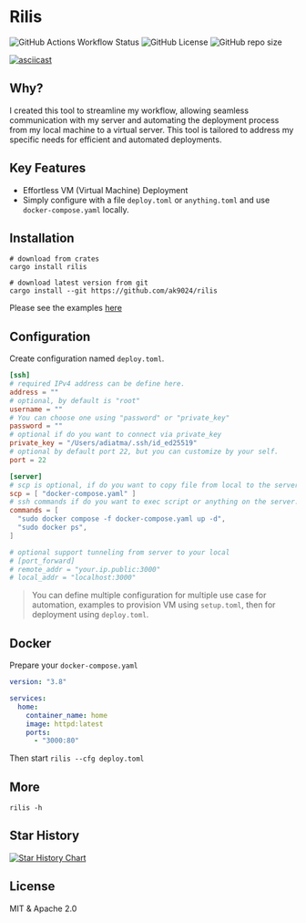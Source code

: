 # Rilis

![GitHub Actions Workflow Status](https://img.shields.io/github/actions/workflow/status/ak9024/rilis/ci.yml?style=for-the-badge) ![GitHub License](https://img.shields.io/github/license/ak9024/rilis?style=for-the-badge) ![GitHub repo size](https://img.shields.io/github/repo-size/ak9024/rilis?style=for-the-badge)

[![asciicast](https://asciinema.org/a/680727.svg)](https://asciinema.org/a/680727)

## Why?

I created this tool to streamline my workflow, allowing seamless communication with my server and automating the deployment process from my local machine to a virtual server. This tool is tailored to address my specific needs for efficient and automated deployments.

## Key Features

- Effortless VM (Virtual Machine) Deployment
- Simply configure with a file `deploy.toml` or `anything.toml` and use `docker-compose.yaml` locally.


## Installation

```shell
# download from crates
cargo install rilis

# download latest version from git
cargo install --git https://github.com/ak9024/rilis
```

Please see the examples [here](https://github.com/ak9024/examples-rilis)

## Configuration

Create configuration named `deploy.toml`.

```toml
[ssh]
# required IPv4 address can be define here.
address = ""
# optional, by default is "root"
username = ""
# You can choose one using "password" or "private_key"
password = ""
# optional if do you want to connect via private_key
private_key = "/Users/adiatma/.ssh/id_ed25519"
# optional by default port 22, but you can customize by your self.
port = 22

[server]
# scp is optional, if do you want to copy file from local to the server, can be define here.
scp = [ "docker-compose.yaml" ]
# ssh commands if do you want to exec script or anything on the server.
commands = [
  "sudo docker compose -f docker-compose.yaml up -d",
  "sudo docker ps",
]

# optional support tunneling from server to your local
# [port_forward]
# remote_addr = "your.ip.public:3000"
# local_addr = "localhost:3000"
```

> You can define multiple configuration for multiple use case for automation, examples to provision VM using `setup.toml`, then for deployment using `deploy.toml`.

## Docker

Prepare your `docker-compose.yaml`

```yaml
version: "3.8"

services:
  home:
    container_name: home
    image: httpd:latest
    ports:
      - "3000:80"
```

Then start `rilis --cfg deploy.toml`

## More

```shell
rilis -h
```

## Star History

<a href="https://star-history.com/#ak9024/rilis&Timeline">
 <picture>
   <source media="(prefers-color-scheme: dark)" srcset="https://api.star-history.com/svg?repos=ak9024/rilis&type=Timeline&theme=dark" />
   <source media="(prefers-color-scheme: light)" srcset="https://api.star-history.com/svg?repos=ak9024/rilis&type=Timeline" />
   <img alt="Star History Chart" src="https://api.star-history.com/svg?repos=ak9024/rilis&type=Timeline" />
 </picture>
</a>

## License

MIT & Apache 2.0
